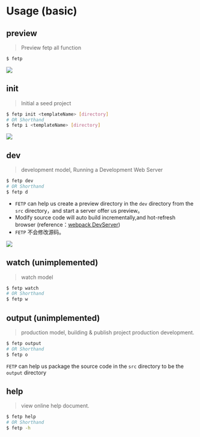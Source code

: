 
# Usage (basic)

## preview

> Preview fetp all function

```bash
$ fetp
```

![](https://makefriends.bs2dl.yy.com/bm1543127896249.gif)


## init

> Initial a seed project

```bash
$ fetp init <templateName> [directory]
# OR Shorthand 
$ fetp i <templateName> [directory]
```

![](https://makefriends.bs2dl.yy.com/bm1543643949529.gif)

## dev

> development model, Running a Development Web Server

```bash
$ fetp dev
# OR Shorthand 
$ fetp d
```

- `FETP` can help us create a preview directory in the `dev` directory from the `src` directory，and start a server offer us preview。 
-  Modify source code will auto build incrementally,and hot-refresh browser (reference：[webpack DevServer](https://webpack.js.org/configuration/dev-server/))
- `FETP` 不会修改源码。

![](https://makefriends.bs2dl.yy.com/bm1543644512171.gif)


## watch (unimplemented)

> watch model

```bash
$ fetp watch
# OR Shorthand 
$ fetp w
```

## output (unimplemented)

> production model, building & publish project production development.

```bash
$ fetp output
# OR Shorthand 
$ fetp o
```

`FETP` can help us package the source code in the `src` directory to be the `output` directory

## help

> view online help document.

```bash
$ fetp help
# OR Shorthand 
$ fetp -h
```

